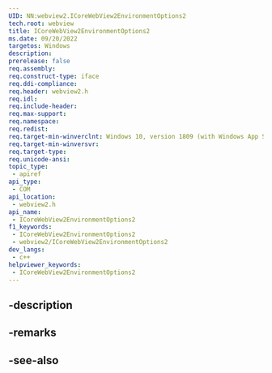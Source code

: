 ```yaml
---
UID: NN:webview2.ICoreWebView2EnvironmentOptions2
tech.root: webview
title: ICoreWebView2EnvironmentOptions2
ms.date: 09/20/2022
targetos: Windows
description: 
prerelease: false
req.assembly: 
req.construct-type: iface
req.ddi-compliance: 
req.header: webview2.h
req.idl: 
req.include-header: 
req.max-support: 
req.namespace: 
req.redist: 
req.target-min-winverclnt: Windows 10, version 1809 (with Windows App SDK 1.1 or later)
req.target-min-winversvr: 
req.target-type: 
req.unicode-ansi: 
topic_type:
 - apiref
api_type:
 - COM
api_location:
 - webview2.h
api_name:
 - ICoreWebView2EnvironmentOptions2
f1_keywords:
 - ICoreWebView2EnvironmentOptions2
 - webview2/ICoreWebView2EnvironmentOptions2
dev_langs:
 - c++
helpviewer_keywords:
 - ICoreWebView2EnvironmentOptions2
---
```


## -description

## -remarks

## -see-also

